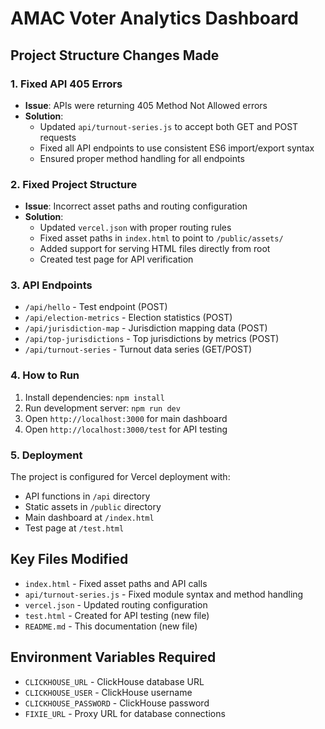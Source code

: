 # AMAC Voter Analytics Dashboard

## Project Structure Changes Made

### 1. Fixed API 405 Errors
- **Issue**: APIs were returning 405 Method Not Allowed errors
- **Solution**: 
  - Updated `api/turnout-series.js` to accept both GET and POST requests
  - Fixed all API endpoints to use consistent ES6 import/export syntax
  - Ensured proper method handling for all endpoints

### 2. Fixed Project Structure
- **Issue**: Incorrect asset paths and routing configuration
- **Solution**:
  - Updated `vercel.json` with proper routing rules
  - Fixed asset paths in `index.html` to point to `/public/assets/`
  - Added support for serving HTML files directly from root
  - Created test page for API verification

### 3. API Endpoints
- `/api/hello` - Test endpoint (POST)
- `/api/election-metrics` - Election statistics (POST)
- `/api/jurisdiction-map` - Jurisdiction mapping data (POST)
- `/api/top-jurisdictions` - Top jurisdictions by metrics (POST)
- `/api/turnout-series` - Turnout data series (GET/POST)

### 4. How to Run
1. Install dependencies: `npm install`
2. Run development server: `npm run dev`
3. Open `http://localhost:3000` for main dashboard
4. Open `http://localhost:3000/test` for API testing

### 5. Deployment
The project is configured for Vercel deployment with:
- API functions in `/api` directory
- Static assets in `/public` directory
- Main dashboard at `/index.html`
- Test page at `/test.html`

## Key Files Modified
- `index.html` - Fixed asset paths and API calls
- `api/turnout-series.js` - Fixed module syntax and method handling
- `vercel.json` - Updated routing configuration
- `test.html` - Created for API testing (new file)
- `README.md` - This documentation (new file)

## Environment Variables Required
- `CLICKHOUSE_URL` - ClickHouse database URL
- `CLICKHOUSE_USER` - ClickHouse username
- `CLICKHOUSE_PASSWORD` - ClickHouse password
- `FIXIE_URL` - Proxy URL for database connections
